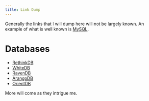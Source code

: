 ```yaml
---
title: Link Dump
---
```


Generally the links that I will dump here will
not be largely known. An example of what is well
known is [MySQL](http://www.mysql.com/).

# Databases


+ [RethinkDB](http://www.rethinkdb.com/)
+ [WhiteDB](http://whitedb.org/)
+ [RavenDB](http://ravendb.net/)
+ [ArangoDB](http://www.arangodb.org/)
+ [OrientDB](http://www.orientdb.org/)



More will come as they intrigue me.